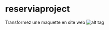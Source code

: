 # reserviaproject
Transformez une maquette en site web
![alt tag](https://user-images.githubusercontent.com/75976059/107131897-0cfd8580-68db-11eb-9e6b-022ca304f127.png)
